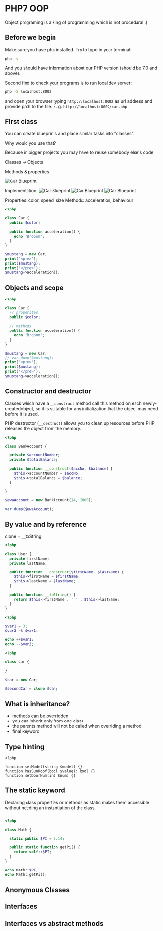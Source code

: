 # PHP7 OOP

Object programing is a king of programming which is not procedural :)

## Before we begin
Make sure you have php installed. Try to type in your terminal:

```bash
php -v
```

And you should have information about our PHP version (should be 7.0 and above).

Second find to check your programs is to run local dev server:

```bash
php -S localhost:8002
```

and open your browser typing `http://localhost:8002` as url address and provide path to the file. E. g. `http://localhost:8002/car.php`

## First class
You can create blueprints and place similar tasks into "classes".

Why would you use that?

Because in bigger projects you may have to reuse somebody else's code

Classes -> Objects

Methods & properties

![Car Blueprint](./img/for-mustang-shelby-gt-2007-blueprint.png "Blueprint")

Implementation:
![Car Blueprint](./img/ford-mustang-shelby-gt500.jpg "Mustang 2017")
![Car Blueprint](./img/the-2018-ford-mustang-shelby-gt500-is-a-car-worth-waiting-for-feature-car-and-driver-photo-677154-s-original.jpg "Mustang 2017")
![Car Blueprint](./img/14040e771dc8e14227256e06412f31922694ee46.1200.jpeg "Mustang 2007")

Properties: color, speed, size
Methods: acceleration, behaviour

```php
<?php

class Car {
  public $color;

  public function acceleration() {
    echo 'Brooom';
  }
}

$mustang = new Car;
print('<pre>');
print($mustang);
print('</pre>');
$mustang->acceleration();
```


## Objects and scope

```php
<?php

class Car {
  // properites
  public $color;

  // methods
  public function acceleration() {
    echo 'Brooom';
  }
}

$mustang = new Car;
// var_dump($mustang);
print('<pre>');
print($mustang);
print('</pre>');
$mustang->acceleration();
```


## Constructor and destructor
Classes which have a `__construct` method call this method on each newly-createdobject, so it is suitable for any initialization that the object may need before it is used.

PHP destructor (`__destruct`) allows you to clean up resources before PHP releases the object from the memory.


```php
<?php

class BankAccount {

  private $accountNumber;
  private $totalBalance;

  public function __construct($accNo, $balance) {
    $this->accountNumber = $accNo;
    $this->totalBalance = $balance;
  }

}

$ewaAccount = new BankAccount(14, 2000);

var_dump($ewaAccount);

```

## By value and by reference
clone + __toString

```php
<?php

class User {
  private firstName;
  private lastName;

  public function __construct($firstName, $lastName) {
    $this->firstName = $firstName;
    $this->lastName = $lastName;
  }

  public function __toString() {
    return $this->firstName . ' ' . $this->lastName;
  }
}

```

```php
<?php

$var1 = 3;
$var2 =& $var1;

echo ++$var1;
echo --$var2;
```

```php
<?php

class Car {

}

$car = new Car;

$secondCar = clone $car;
```

## What is inheritance?

* methods can be overridden
* you can inherit only from one class
* the parents method will not be called when overriding a method
* final keyword

## Type hinting

```
<?php

function setModel(string $model) {}
function hasSunRoof(bool $value): bool {}
function setDoorNum(int $num) {}
```

## The static keyword
Declaring class properties or methods as static makes them accessible without needing an instantiation of the class.

```php

<?php

class Math {

  static public $PI = 3.14;

  public static function getPi() {
    return self::$PI;
  }
}

echo Math::$PI;
echo Math::getPi();

```


## Anonymous Classes
## Interfaces
## Interfaces vs abstract methods
